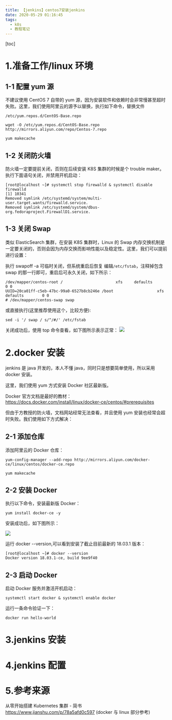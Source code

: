 ```yaml
---
title: 【jenkins】centos7安装jenkins
date: 2020-05-29 01:16:45
tags:
  - k8s
  - 教程笔记
---
```


[toc]

# 1.准备工作/linux 环境

## 1-1 配置 yum 源

不建议使用 CentOS 7 自带的 yum 源，因为安装软件和依赖时会非常慢甚至超时失败。这里，我们使用阿里云的源予以替换，执行如下命令，替换文件

`/etc/yum.repos.d/CentOS-Base.repo`

```linux
wget -O /etc/yum.repos.d/CentOS-Base.repo http://mirrors.aliyun.com/repo/Centos-7.repo

yum makecache
```

<!-- more -->

## 1-2 关闭防火墙

防火墙一定要提前关闭，否则在后续安装 K8S 集群的时候是个 trouble maker。执行下面语句关闭，并禁用开机启动：

```linux
[root@localhost ~]# systemctl stop firewalld & systemctl disable firewalld
[1] 10341
Removed symlink /etc/systemd/system/multi-user.target.wants/firewalld.service.
Removed symlink /etc/systemd/system/dbus-org.fedoraproject.FirewallD1.service.
```

## 1-3 关闭 Swap

类似 ElasticSearch 集群，在安装 K8S 集群时，Linux 的 Swap 内存交换机制是一定要关闭的，否则会因为内存交换而影响性能以及稳定性。这里，我们可以提前进行设置：

执行 swapoff -a 可临时关闭，但系统重启后恢复
编辑`/etc/fstab`，注释掉包含 swap 的那一行即可，重启后可永久关闭，如下所示：

```linux
/dev/mapper/centos-root /                       xfs     defaults        0 0
UUID=20ca01ff-c5eb-47bc-99a0-6527b8cb246e /boot                   xfs     defaults        0 0
# /dev/mapper/centos-swap swap
```

或直接执行(这里推荐使用这个，比较方便):

```linux
sed -i '/ swap / s/^/#/' /etc/fstab
```

关闭成功后，使用 top 命令查看，如下图所示表示正常：
![](https://upload-images.jianshu.io/upload_images/6709127-d57398a8c3b2ed63.png?imageMogr2/auto-orient/strip|imageView2/2/w/843/format/webp)

# 2.docker 安装

jenkins 是 java 开发的，本人不懂 java，同时只是想要简单使用，所以采用 docker 安装。

这里，我们使用 yum 方式安装 Docker 社区最新版。

Docker 官方文档是最好的教材：
https://docs.docker.com/install/linux/docker-ce/centos/#prerequisites

但由于方教授的防火墙，文档网站经常无法查看，并且使用 yum 安装也经常会超时失败。我们使用如下方式解决：

## 2-1 添加仓库

添加阿里云的 Docker 仓库：

```linux
yum-config-manager --add-repo http://mirrors.aliyun.com/docker-ce/linux/centos/docker-ce.repo

yum makecache
```

## 2-2 安装 Docker

执行以下命令，安装最新版 Docker：

```linux
yum install docker-ce -y
```

安装成功后，如下图所示：

![](https://upload-images.jianshu.io/upload_images/6709127-b5ed7d66818401f8.png?imageMogr2/auto-orient/strip|imageView2/2/w/1200/format/webp)

运行 docker --version,可以看到安装了截止目前最新的 18.03.1 版本：

```linux
[root@localhost ~]# docker --version
Docker version 18.03.1-ce, build 9ee9f40
```

## 2-3 启动 Docker

启动 Docker 服务并激活开机启动：

```liunx
systemctl start docker & systemctl enable docker
```

运行一条命令验证一下：

```linux
docker run hello-world
```

# 3.jenkins 安装

# 4.jenkins 配置

# 5.参考来源

从零开始搭建 Kubernetes 集群 - 简书 https://www.jianshu.com/p/78a5afd0c597 (docker 与 linux 部分参考)
